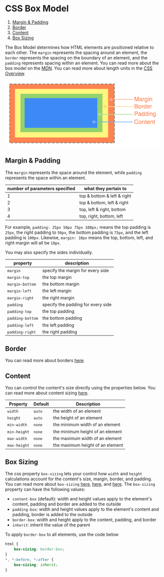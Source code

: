 

# CSS Box Model

1. [Margin & Padding](#margin--padding)
2. [Border](#border)
3. [Content](#content)
4. [Box Sizing](#box-sizing)

The Box Model determines how HTML elements are positioned relative to each other. The `margin` represents the spacing around an element, the `border` represents the spacing on the boundary of an element, and the `padding` represents spacing within an element. You can read more about the box model on the [MDN](https://developer.mozilla.org/en-US/docs/Web/CSS/CSS_Box_Model/Introduction_to_the_CSS_box_model). You can read more about length units in the [CSS Overview](03%20-%20CSS%20Overview.md#css-lengths).

![box mode](box_model.png)

## Margin & Padding

The `margin` represents the space around the element, while `padding` represents the space within an element.

| number of parameters specified | what they pertain to |
|--- |--- |
| 1 | top & bottom & left & right |
| 2 | top & bottom, left & right |
| 3 | top, left & right, bottom |
| 4 | top, right, bottom, left |

For example, `padding: 25px 50px 75px 100px;` means the top padding is `25px`, the right padding to `50px`, the bottom padding is `75px`, and the left padding is `100px`. Likewise, `margin: 10px` means the top, bottom, left, and right margin will all be `10px`.

You may also specify the sides individually.

| property | description |
|--- |--- |
| `margin` | specify the margin for every side |
| `margin-top` | the top margin |
| `margin-bottom` | the bottom margin |
| `margin-left` | the left margin |
| `margin-right` | the right margin |
| `padding` | specify the padding for every side |
| `padding-top` | the top padding |
| `padding-bottom` | the bottom padding |
| `padding-left` | the left padding |
| `padding-right` | the right padding |



## Border

You can read more about borders [here](https://www.w3schools.com/css/css_border.asp).


## Content

You can control the content's size directly using the properties below. You can read more about content sizing [here](https://www.w3schools.com/css/css_dimension.asp).

| Property | Default | Description |
|--- |--- |--- |
| `width` | `auto` | the width of an element |
| `height` | `auto` | the height of an element |
| `min-width` | `none` | the minimum width of an element |
| `min-height` | `none` | the minimum height of an element |
| `max-width` | `none` | the maximum width of an element |
| `max-height` | `none` | the maximum height of an element |


## Box Sizing

The css property `box-sizing` lets your control how `width` and `height` calculations account for the content's size, margin, border, and padding. You can read more about `box-sizing` [here](https://developer.mozilla.org/en-US/docs/Web/CSS/box-sizing), [here](https://www.w3schools.com/cssref/css3_pr_box-sizing.asp), and [here](https://css-tricks.com/box-sizing/). The `box-sizing` property can have the following values:

- `content-box` (default): width and height values apply to the element's content, padding and border are added to the outside
- `padding-box`: width and height values apply to the element's content and padding, border is added to the outside
- `border-box`: width and height apply to the content, padding, and border
- `inherit`: inherit the value of the parent

To apply `border-box` to all elements, use the code below

```css
html {
    box-sizing: border-box;
}
*, *:before, *:after {
    box-sizing: inherit;
}
```